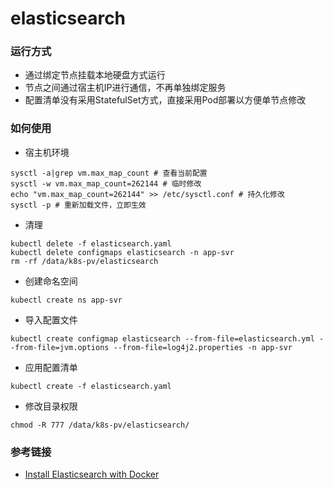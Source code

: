 # elasticsearch

### 运行方式
- 通过绑定节点挂载本地硬盘方式运行
- 节点之间通过宿主机IP进行通信，不再单独绑定服务
- 配置清单没有采用StatefulSet方式，直接采用Pod部署以方便单节点修改

### 如何使用
- 宿主机环境
```
sysctl -a|grep vm.max_map_count # 查看当前配置
sysctl -w vm.max_map_count=262144 # 临时修改
echo "vm.max_map_count=262144" >> /etc/sysctl.conf # 持久化修改
sysctl -p # 重新加载文件，立即生效
```
- 清理
```
kubectl delete -f elasticsearch.yaml
kubectl delete configmaps elasticsearch -n app-svr
rm -rf /data/k8s-pv/elasticsearch
```
- 创建命名空间
```
kubectl create ns app-svr
```
- 导入配置文件
```
kubectl create configmap elasticsearch --from-file=elasticsearch.yml --from-file=jvm.options --from-file=log4j2.properties -n app-svr
```
- 应用配置清单
```
kubectl create -f elasticsearch.yaml
```
- 修改目录权限
```
chmod -R 777 /data/k8s-pv/elasticsearch/
```

### 参考链接
- [Install Elasticsearch with Docker](https://www.elastic.co/guide/en/elasticsearch/reference/7.9/docker.html)
